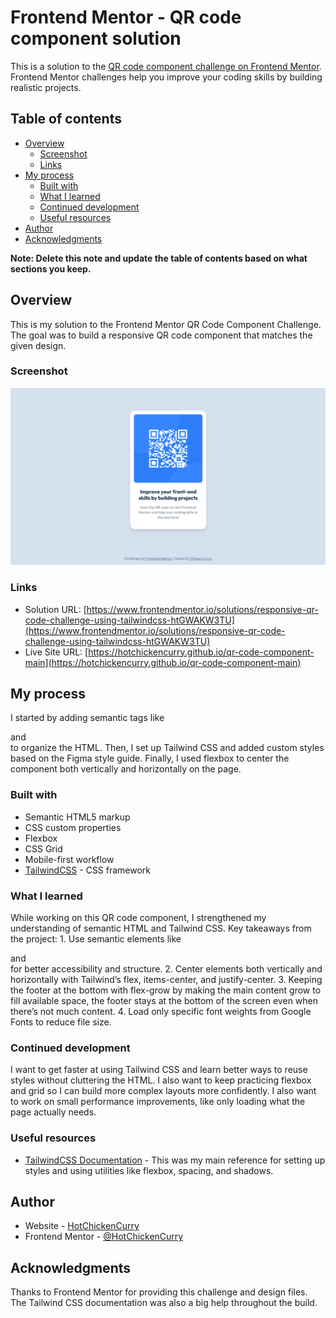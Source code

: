 ﻿# Frontend Mentor - QR code component solution

This is a solution to the [QR code component challenge on Frontend Mentor](https://www.frontendmentor.io/challenges/qr-code-component-iux_sIO_H). Frontend Mentor challenges help you improve your coding skills by building realistic projects. 

## Table of contents

- [Overview](#overview)
  - [Screenshot](#screenshot)
  - [Links](#links)
- [My process](#my-process)
  - [Built with](#built-with)
  - [What I learned](#what-i-learned)
  - [Continued development](#continued-development)
  - [Useful resources](#useful-resources)
- [Author](#author)
- [Acknowledgments](#acknowledgments)

**Note: Delete this note and update the table of contents based on what sections you keep.**

## Overview

This is my solution to the Frontend Mentor QR Code Component Challenge. The goal was to build a responsive QR code component that matches the given design.

### Screenshot

![](/screenshots/desktop.png)

### Links

- Solution URL: [https://www.frontendmentor.io/solutions/responsive-qr-code-challenge-using-tailwindcss-htGWAKW3TU](https://www.frontendmentor.io/solutions/responsive-qr-code-challenge-using-tailwindcss-htGWAKW3TU)
- Live Site URL: [https://hotchickencurry.github.io/qr-code-component-main](https://hotchickencurry.github.io/qr-code-component-main)

## My process

I started by adding semantic tags like <main> and <article> to organize the HTML. Then, I set up Tailwind CSS and added custom styles based on the Figma style guide. Finally, I used flexbox to center the component both vertically and horizontally on the page.

### Built with

- Semantic HTML5 markup
- CSS custom properties
- Flexbox
- CSS Grid
- Mobile-first workflow
- [TailwindCSS](tailwindcss.com/) - CSS framework

### What I learned

While working on this QR code component, I strengthened my understanding of semantic HTML and Tailwind CSS.
Key takeaways from the project:
    1. Use semantic elements like <main> and <article> for better accessibility and structure.
    2. Center elements both vertically and horizontally with Tailwind’s flex, items-center, and justify-center.
    3. Keeping the footer at the bottom with flex-grow by making the main content grow to fill available space, the footer stays at the bottom of the screen even when there’s not much content.
    4. Load only specific font weights from Google Fonts to reduce file size.

### Continued development

I want to get faster at using Tailwind CSS and learn better ways to reuse styles without cluttering the HTML. I also want to keep practicing flexbox and grid so I can build more complex layouts more confidently. I also want to work on small performance improvements, like only loading what the page actually needs.

### Useful resources

- [TailwindCSS Documentation](https://tailwindcss.com/docs/) - This was my main reference for setting up styles and using utilities like flexbox, spacing, and shadows.

## Author

- Website - [HotChickenCurry](https://hotchickencurry.github.io/qr-code-component-main)
- Frontend Mentor - [@HotChickenCurry](https://www.frontendmentor.io/profile/HotChickenCurry)

## Acknowledgments

Thanks to Frontend Mentor for providing this challenge and design files. The Tailwind CSS documentation was also a big help throughout the build.

